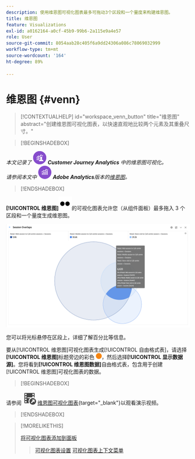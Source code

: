 ```yaml
---
description: 使用维恩图可视化图表最多可拖动3个区段和一个量度来构建维恩图。
title: 维恩图
feature: Visualizations
exl-id: a0162164-a0cf-45b9-99b6-2a115e9a4e57
role: User
source-git-commit: 8054aab28c405f6a9dd24306a086c78069032999
workflow-type: tm+mt
source-wordcount: '164'
ht-degree: 89%

---
```


# 维恩图 {#venn}

<!-- markdownlint-disable MD034 -->

>[!CONTEXTUALHELP]
>id="workspace_venn_button"
>title="维恩图"
>abstract="创建维恩图可视化图表，以快速直观地比较两个元素及其重叠尺寸。"

<!-- markdownlint-enable MD034 -->


>[!BEGINSHADEBOX]

_本文记录了_ ![CustomerJourneyAnalytics](/help/assets/icons/CustomerJourneyAnalytics.svg) _**Customer Journey Analytics** 中的维恩图可视化。_<br/>_请参阅本文中_ ![AdobeAnalytics](/help/assets/icons/AdobeAnalytics.svg) _**Adobe Analytics**&#x200B;版本的[维恩图](https://experienceleague.adobe.com/zh-hans/docs/analytics/analyze/analysis-workspace/visualizations/venn)。_

>[!ENDSHADEBOX]


**[!UICONTROL 维恩图]**![类型](/help/assets/icons/TwoDots.svg)的可视化图表允许您（从组件面板）最多拖入 3 个区段和一个量度生成维恩图。

![包含三个区段的维恩图可视化图表。](assets/venn.png)

您可以将光标悬停在区段上，详细了解百分比等信息。

要从[!UICONTROL 维恩图]可视化图表生成[!UICONTROL 自由格式表]，请选择&#x200B;**[!UICONTROL 维恩图]**&#x200B;标题旁边的彩色 ![StatusOrange](/help/assets/icons/StatusOrange.svg)，然后选择&#x200B;**[!UICONTROL 显示数据源]**。您将看到&#x200B;**[!UICONTROL 维恩图数据]**&#x200B;自由格式表，包含用于创建[!UICONTROL 维恩图]可视化图表的数据。

<!--
To normalize the Venn diagram (take the size out of it), go select ![Setting](/help/assets/icons/Setting.svg) and select **[!UICONTROL Normalization]**.

![Visualization Settings option for Visualization type: Venn diagram.](assets/normalization.png)

-->


>[!BEGINSHADEBOX]

请参阅 ![VideoCheckedOut](/help/assets/icons/VideoCheckedOut.svg) [维恩图可视化图表](https://video.tv.adobe.com/v/335798/?quality=12&learn=on){target="_blank"}以观看演示视频。

>[!ENDSHADEBOX]


>[!MORELIKETHIS]
>
>[将可视化图表添加到面板](/help/analysis-workspace/visualizations/freeform-analysis-visualizations.md#add-visualizations-to-a-panel)
>>[可视化图表设置](/help/analysis-workspace/visualizations/freeform-analysis-visualizations.md#settings)
>>[可视化图表上下文菜单](/help/analysis-workspace/visualizations/freeform-analysis-visualizations.md#context-menu)
>

